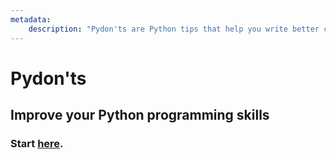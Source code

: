```yaml
---
metadata:
    description: "Pydon'ts are Python tips that help you write better code."
---
```

# Pydon'ts

## Improve your Python programming skills

### Start [here][manifesto].

[manifesto]: ./pydont-manifesto
